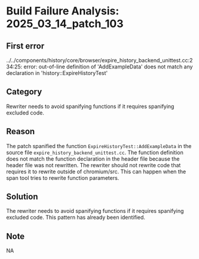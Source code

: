 # Build Failure Analysis: 2025_03_14_patch_103

## First error

../../components/history/core/browser/expire_history_backend_unittest.cc:234:25: error: out-of-line definition of 'AddExampleData' does not match any declaration in 'history::ExpireHistoryTest'

## Category
Rewriter needs to avoid spanifying functions if it requires spanifying excluded code.

## Reason
The patch spanified the function `ExpireHistoryTest::AddExampleData` in the source file `expire_history_backend_unittest.cc`. The function definition does not match the function declaration in the header file because the header file was not rewritten. The rewriter should not rewrite code that requires it to rewrite outside of chromium/src. This can happen when the span tool tries to rewrite function parameters.

## Solution
The rewriter needs to avoid spanifying functions if it requires spanifying excluded code. This pattern has already been identified.

## Note
NA
